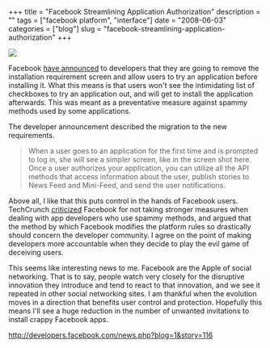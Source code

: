 +++
title = "Facebook Streamlining Application Authorization"
description = ""
tags = ["facebook platform", "interface"]
date = "2008-06-03"
categories = ["blog"]
slug = "facebook-streamlining-application-authorization"
+++



  <div class="notebook-screenshot"><a href="http://developers.facebook.com/news.php?blog=1&amp;story=116"><img src="//media.konigi.com/notebook/facebook-app-login.jpg" class="notebook-image" /></a></div><p>Facebook <a href="http://developers.facebook.com/news.php?blog=1&amp;story=116">have announced</a> to developers that they are going to remove the installation requirement screen and allow users to try an application before installing it. What this means is that users won't see the intimidating list of checkboxes to try an application out, and will get to install the application afterwards. This was meant as a preventative measure against spammy methods used by some applications. </p>
<p>The developer announcement described the migration to the new requirements.</p>
<blockquote><p>When a user goes to an application for the first time and is prompted to log in, she will see a simpler screen, like in the screen shot here. Once a user authorizes your application, you can utilize all the API methods that access information about the user, publish stories to News Feed and Mini-Feed, and send the user notifications.</p></blockquote>
<p>Above all, I like that this puts control in the hands of Facebook users. TechCrunch <a href="http://www.techcrunch.com/2008/06/02/facebook-applications-arent-meant-to-be-installed/">criticized</a> Facebook for not taking stronger measures when dealing with app developers who use spammy methods, and argued that the method by which Facebook modifies the platform rules so drastically should concern the developer community. I agree on the point of making developers more accountable when they decide to play the evil game of deceiving users.</p>
<p>This seems like interesting news to me. Facebook are the Apple of social networking. That is to say, people watch very closely for the disruptive innovation they introduce and tend to react to that innovation, and we see it repeated in other social networking sites. I am thankful when the evolution moves in a direction that benefits user control and protection. Hopefully this means I'll see a huge reduction in the number of unwanted invitations to install crappy Facebook apps. </p>
    
  <a href="http://developers.facebook.com/news.php?blog=1&amp;story=116">http://developers.facebook.com/news.php?blog=1&story=116</a>
